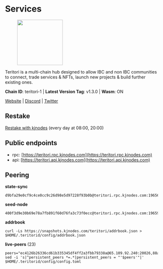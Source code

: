 # Services

<figure><img src="https://raw.githubusercontent.com/kj89/testnet_manuals/main/pingpub/logos/teritori.png" width="150" alt=""><figcaption></figcaption></figure>

Teritori is a multi-chain hub designed to allow IBC and non IBC communities  to connect, trade services & NFTs, launch new projects & build further existing ones.

**Chain ID**: teritori-1 | **Latest Version Tag**: v1.3.0 | **Wasm**: ON

[Website](https://teritori.com) | [Discord](https://discord.gg/teritori) | [Twitter](https://twitter.com/TeritoriNetwork)

## Restake

[Restake with kjnodes](https://restake.app/teritori/torivaloper184ln03hkpt75uhrrr26f66kvcqvf4yn4nc2xjm) (every day at 08:00, 20:00)
## Public endpoints

* rpc: [https://teritori.rpc.kjnodes.com](https://teritori.rpc.kjnodes.com)
* api: [https://teritori.api.kjnodes.com](https://teritori.api.kjnodes.com)

## Peering

**state-sync**

```
d9bfa29e0cf9c4ce0cc9c26d98e5d97228f93b0b@teritori.rpc.kjnodes.com:19656
```

**seed-node**

```
400f3d9e30b69e78a7fb891f60d76fa3c73f0ecc@teritori.rpc.kjnodes.com:19659
```

**addrbook**
```
curl -Ls https://snapshots.kjnodes.com/teritori/addrbook.json > $HOME/.teritorid/config/addrbook.json
```

**live-peers** (23)
```
peers="ec4126b26336cd61b335345df4ff2a3fbb79338a@65.109.92.240:20026,88a407d4749e1ccbb630f98ca44f304744d97864@38.242.141.168:26656,d9bfa29e0cf9c4ce0cc9c26d98e5d97228f93b0b@65.109.88.38:19656,bbc594f0a8424368b869fef47a18d6e35965db2e@176.9.188.21:53656,5ab6437f73fe71f392d53566e037aa91087530ac@139.144.67.202:26656,6ef7a8bc7a3cc0856594f12570e8f2282a099dcf@65.109.93.152:26796,b336b83d9bab0b8cf96a3833efcbc196fab63fdd@212.95.51.215:36656,c669be4c7c0e44a3da941f4b97a8ee4ef39f7d6e@51.159.106.145:26656,7fb5a1a53f481f037487920ed08b0495158e2041@148.251.53.202:26796,0b27217386756577e1eadf00c4169dc8f041e522@51.210.7.219:26656,c124ce0b508e8b9ed1c5b6957f362225659b5343@169.155.168.57:26656,d956d6180e96c62315a777b1a3ed8f1ebf873e80@38.242.232.202:29656,97e4468ac589eac505a800411c635b14511a61bb@134.65.192.221:26656,471518432477e31ea348af246c0b54095d41352c@134.65.192.81:26656,370bf5f5b9ce655403d05753c355798288c1f120@89.245.24.83:23356,2b4f46e601fb4ede2a0c98976337e3afdaa50dac@65.108.238.102:15956,3594b73f909a9c4b87cfe6a361ef8b2b51124dd5@65.109.69.59:15956,6cceba286b498d4a1931f85e35ea0fa433373057@169.155.44.201:26656,29b92a4020171c20fe70e5d60f9c5d07dc9f31f7@194.163.161.146:26656,26175f13ada3d61c93bca342819fd5dc797bced0@65.109.58.226:28656,46b7ae20e3cc4264076a91c3601f3894a021a80d@65.108.6.45:36656,94b63fddfc78230f51aeb7ac34b9fb86bd042a77@176.9.98.24:30552,20e1000e88125698264454a884812746c2eb4807@65.108.227.217:15956"
sed -i 's|^persistent_peers *=.*|persistent_peers = "'$peers'"|' $HOME/.teritorid/config/config.toml
```
